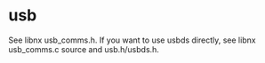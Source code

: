 # usb

See libnx usb_comms.h. If you want to use usbds directly, see libnx usb_comms.c source and usb.h/usbds.h.
